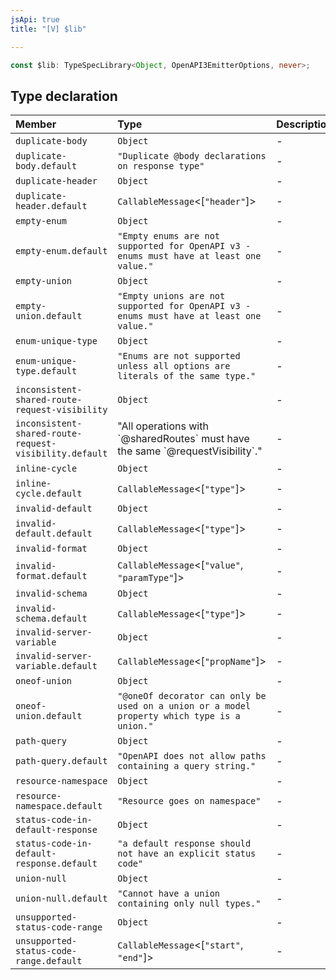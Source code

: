 ```yaml
---
jsApi: true
title: "[V] $lib"

---
```

```ts
const $lib: TypeSpecLibrary<Object, OpenAPI3EmitterOptions, never>;
```

## Type declaration

| Member | Type | Description |
| :------ | :------ | :------ |
| `duplicate-body` | `Object` | - |
| `duplicate-body.default` | `"Duplicate @body declarations on response type"` | - |
| `duplicate-header` | `Object` | - |
| `duplicate-header.default` | `CallableMessage`<[`"header"`]\> | - |
| `empty-enum` | `Object` | - |
| `empty-enum.default` | `"Empty enums are not supported for OpenAPI v3 - enums must have at least one value."` | - |
| `empty-union` | `Object` | - |
| `empty-union.default` | `"Empty unions are not supported for OpenAPI v3 - enums must have at least one value."` | - |
| `enum-unique-type` | `Object` | - |
| `enum-unique-type.default` | `"Enums are not supported unless all options are literals of the same type."` | - |
| `inconsistent-shared-route-request-visibility` | `Object` | - |
| `inconsistent-shared-route-request-visibility.default` | "All operations with \`@sharedRoutes\` must have the same \`@requestVisibility\`." | - |
| `inline-cycle` | `Object` | - |
| `inline-cycle.default` | `CallableMessage`<[`"type"`]\> | - |
| `invalid-default` | `Object` | - |
| `invalid-default.default` | `CallableMessage`<[`"type"`]\> | - |
| `invalid-format` | `Object` | - |
| `invalid-format.default` | `CallableMessage`<[`"value"`, `"paramType"`]\> | - |
| `invalid-schema` | `Object` | - |
| `invalid-schema.default` | `CallableMessage`<[`"type"`]\> | - |
| `invalid-server-variable` | `Object` | - |
| `invalid-server-variable.default` | `CallableMessage`<[`"propName"`]\> | - |
| `oneof-union` | `Object` | - |
| `oneof-union.default` | `"@oneOf decorator can only be used on a union or a model property which type is a union."` | - |
| `path-query` | `Object` | - |
| `path-query.default` | `"OpenAPI does not allow paths containing a query string."` | - |
| `resource-namespace` | `Object` | - |
| `resource-namespace.default` | `"Resource goes on namespace"` | - |
| `status-code-in-default-response` | `Object` | - |
| `status-code-in-default-response.default` | `"a default response should not have an explicit status code"` | - |
| `union-null` | `Object` | - |
| `union-null.default` | `"Cannot have a union containing only null types."` | - |
| `unsupported-status-code-range` | `Object` | - |
| `unsupported-status-code-range.default` | `CallableMessage`<[`"start"`, `"end"`]\> | - |
